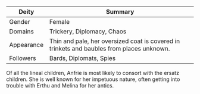 Deity | Summary
-- | --
Gender | Female
Domains | Trickery, Diplomacy, Chaos
Appearance | Thin and pale, her oversized coat is covered in trinkets and baubles from places unknown.
Followers | Bards, Diplomats, Spies

Of all the lineal children, Anfrie is most likely to consort with the ersatz children. She is well known for her impetuous nature, often getting into trouble with Erthu and Melina for her antics.